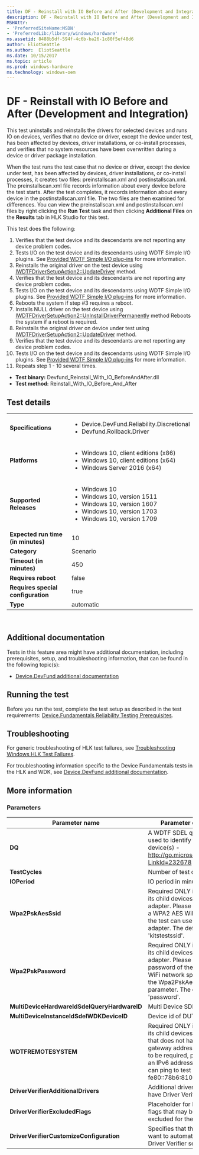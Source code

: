 ```yaml
---
title: DF - Reinstall with IO Before and After (Development and Integration)
description: DF - Reinstall with IO Before and After (Development and Integration)
MSHAttr:
- 'PreferredSiteName:MSDN'
- 'PreferredLib:/library/windows/hardware'
ms.assetid: 8488b5df-594f-4c6b-ba26-1c80f5ef48d6
author: EliotSeattle
ms.author:  EliotSeattle
ms.date: 10/15/2017
ms.topic: article
ms.prod: windows-hardware
ms.technology: windows-oem
---
```


# <span id="p_hlk_test.d4b08097-f79a-4e47-be59-ee21a58b29f3"></span>DF - Reinstall with IO Before and After (Development and Integration)


This test uninstalls and reinstalls the drivers for selected devices and runs IO on devices, verifies that no device or driver, except the device under test, has been affected by devices, driver installations, or co-install processes, and verifies that no system resources have been overwritten during a device or driver package installation.

When the test runs the test case that no device or driver, except the device under test, has been affected by devices, driver installations, or co-install processes, it creates two files: preinstallscan.xml and postinstallscan.xml. The preinstallscan.xml file records information about every device before the test starts. After the test completes, it records information about every device in the postinstallscan.xml file. The two files are then examined for differences. You can view the preinstallscan.xml and postinstallscan.xml files by right clicking the **Run Test** task and then clicking **Additional Files** on the **Results** tab in HLK Studio for this test.

This test does the following:

1.  Verifies that the test device and its descendants are not reporting any device problem codes.
2.  Tests I/O on the test device and its descendants using WDTF Simple I/O plugins. See [Provided WDTF Simple I/O plug-ins](https://msdn.microsoft.com/library/windows/hardware/hh781398) for more information.
3.  Reinstalls the original driver on the test device using [IWDTFDriverSetupAction2::UpdateDriver](https://msdn.microsoft.com/library/windows/hardware/hh450945) method.
4.  Verifies that the test device and its descendants are not reporting any device problem codes.
5.  Tests I/O on the test device and its descendants using WDTF Simple I/O plugins. See [Provided WDTF Simple I/O plug-ins](https://msdn.microsoft.com/library/windows/hardware/hh781398) for more information.
6.  Reboots the system if step \#3 requires a reboot.
7.  Installs NULL driver on the test device using [IWDTFDriverSetupAction2::UnInstallDriverPermanently](https://msdn.microsoft.com/library/windows/hardware/hh450941) method Reboots the system if a reboot is required.
8.  Reinstalls the original driver on device under test using [IWDTFDriverSetupAction2::UpdateDriver](https://msdn.microsoft.com/library/windows/hardware/hh450945) method.
9.  Verifies that the test device and its descendants are not reporting any device problem codes.
10. Tests I/O on the test device and its descendants using WDTF Simple I/O plugins. See [Provided WDTF Simple I/O plug-ins](https://msdn.microsoft.com/library/windows/hardware/hh781398) for more information.
11. Repeats step 1 - 10 several times.

-   **Test binary:** Devfund\_Reinstall\_With\_IO\_BeforeAndAfter.dll
-   **Test method:** Reinstall\_With\_IO\_Before\_And\_After

## Test details
|||
|---|---|
| **Specifications**  | <ul><li>Device.DevFund.Reliability.Discretional</li><li>Devfund.Rollback.Driver</li></ul> |  
| **Platforms**   | <ul><li>Windows 10, client editions (x86)</li><li>Windows 10, client editions (x64)</li><li>Windows Server 2016 (x64)</li></ul> |
| **Supported Releases** | <ul><li>Windows 10</li><li>Windows 10, version 1511</li><li>Windows 10, version 1607</li><li>Windows 10, version 1703</li><li>Windows 10, version 1709</li></ul> |
|**Expected run time (in minutes)**| 10 |
|**Category**| Scenario |
|**Timeout (in minutes)**| 450 |
|**Requires reboot**| false |
|**Requires special configuration**| true |
|**Type**| automatic |

 

## <span id="Additional_documentation"></span><span id="additional_documentation"></span><span id="ADDITIONAL_DOCUMENTATION"></span>Additional documentation


Tests in this feature area might have additional documentation, including prerequisites, setup, and troubleshooting information, that can be found in the following topic(s):

-   [Device.DevFund additional documentation](device-devfund-additional-documentation.md)

## <span id="Running_the_test"></span><span id="running_the_test"></span><span id="RUNNING_THE_TEST"></span>Running the test


Before you run the test, complete the test setup as described in the test requirements: [Device.Fundamentals Reliability Testing Prerequisites](devicefundamentals-reliability-testing-prerequisites.md).

## <span id="Troubleshooting"></span><span id="troubleshooting"></span><span id="TROUBLESHOOTING"></span>Troubleshooting


For generic troubleshooting of HLK test failures, see [Troubleshooting Windows HLK Test Failures](..\user\troubleshooting-windows-hlk-test-failures.md).

For troubleshooting information specific to the Device Fundamentals tests in the HLK and WDK, see [Device.DevFund additional documentation](device-devfund-additional-documentation.md).

## <span id="More_information"></span><span id="more_information"></span><span id="MORE_INFORMATION"></span>More information


### <span id="Parameters"></span><span id="parameters"></span><span id="PARAMETERS"></span>Parameters

| Parameter name                               | Parameter description                                                                                                                                                                                                                            |
|----------------------------------------------|--------------------------------------------------------------------------------------------------------------------------------------------------------------------------------------------------------------------------------------------------|
| **DQ**                                       | A WDTF SDEL query that is used to identify the target device(s) - http://go.microsoft.com/fwlink/?LinkId=232678                                                                                                                                  |
| **TestCycles**                               | Number of test cycles                                                                                                                                                                                                                            |
| **IOPeriod**                                 | IO period in minutes                                                                                                                                                                                                                             |
| **Wpa2PskAesSsid**                           | Required ONLY if DUT or one of its child devices is a WiFi adapter. Please provide SSID of a WPA2 AES WiFi network that the test can use to test the WiFi adapter. The default is 'kitstestssid'.                                                |
| **Wpa2PskPassword**                          | Required ONLY if DUT or one of its child devices is a WiFi adapter. Please provide password of the WPA2 AES WiFi network specified using the Wpa2PskAesSsid parameter. The default is 'password'.                                                |
| **MultiDeviceHardwareIdSdelQueryHardwareID** | Multi Device SDEL                                                                                                                                                                                                                                |
| **MultiDeviceInstanceIdSdelWDKDeviceID**     | Device id of DUT                                                                                                                                                                                                                                 |
| **WDTFREMOTESYSTEM**                         | Required ONLY if DUT or any of its child devices is a wired NIC that does not have an IPv6 gateway address. If determined to be required, please provide an IPv6 address that the NIC can ping to test network I/O. Eg: fe80::78b6:810:9c12:46cd |
| **DriverVerifierAdditionalDrivers**          | Additional drivers that should have Driver Verifier enabled                                                                                                                                                                                      |
| **DriverVerifierExcludedFlags**              | Placeholder for Driver Verifier flags that may be manually excluded for the test run                                                                                                                                                             |
| **DriverVerifierCustomizeConfiguration**     | Specifies that this test may want to automatically update Driver Verifier settings                                                                                                                                                               |

 

 

 






